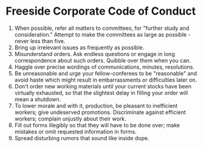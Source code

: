 # Freeside Corporate Code of Conduct

1. When possible, refer all matters to committees, for "further study and
   consideration." Attempt to make the committees as large as possible - never
   less than five.
2. Bring up irrelevant issues as frequently as possible.
3. Misunderstand orders. Ask endless questions or engage in long correspondence
   about such orders. Quibble over them when you can.
4. Haggle over precise wordings of communications, minutes, resolutions.
5. Be unreasonable and urge your fellow-conferees to be "reasonable" and avoid
   haste which might result in embarrassments or difficulties later on.
6. Don't order new working materials until your current stocks have been
   virtually exhausted, so that the slightest delay in filling your order will
   mean a shutdown.
7. To lower morale and with it, production, be pleasant to inefficient workers;
   give undeserved promotions. Discriminate against efficient workers; complain
   unjustly about their work.
8. Fill out forms illegibly so that they will have to be done over; make
   mistakes or omit requested information in forms.
9. Spread disturbing rumors that sound like inside dope.
